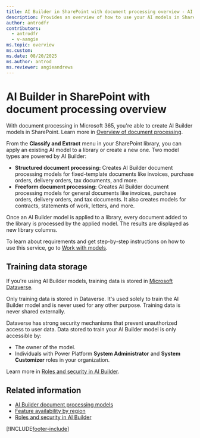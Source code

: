 ```yaml
---
title: AI Builder in SharePoint with document processing overview - AI Builder
description: Provides an overview of how to use your AI models in SharePointwith document processing in Microsoft 365.
author: antrodfr
contributors:
  - antrodfr
  - v-aangie
ms.topic: overview
ms.custom: 
ms.date: 08/20/2025
ms.author: antrod
ms.reviewer: angieandrews
---
```


# AI Builder in SharePoint with document processing overview

With document processing in Microsoft 365, you're able to create AI Builder models in SharePoint. Learn more in [Overview of document processing](/microsoft-365/contentunderstanding/syntex-overview).

From the **Classify and Extract** menu in your SharePoint library, you can apply an existing AI model to a library or create a new one. Two model types are powered by AI Builder:
- **Structured document processing:** Creates AI Builder document processing models for fixed-template documents like invoices, purchase orders, delivery orders, tax documents, and more.
- **Freeform document processing:** Creates AI Builder document processing models for general documents like invoices, purchase orders, delivery orders, and tax documents. It also creates models for contracts, statements of work, letters, and more.

Once an AI Builder model is applied to a library, every document added to the library is processed by the applied model. The results are displayed as new library columns.

To learn about requirements and get step-by-step instructions on how to use this service, go to [Work with models](/microsoft-365/contentunderstanding/model-types-overview).

## Training data storage

If you're using AI Builder models, training data is stored in [Microsoft Dataverse](/power-apps/maker/data-platform/data-platform-intro).

Only training data is stored in Dataverse. It's used solely to train the AI Builder model and is never used for any other purpose. Training data is never shared externally.

Dataverse has strong security mechanisms that prevent unauthorized access to user data. Data stored to train your AI Builder model is only accessible by:

- The owner of the model.
- Individuals with Power Platform **System Administrator** and **System Customizer** roles in your organization.

Learn more in [Roles and security in AI Builder](/ai-builder/security).

## Related information

- [AI Builder document processing models](form-processing-model-overview.md)<br/>
- [Feature availability by region](availability-region.md)<br/>
- [Roles and security in AI Builder](security.md)

[!INCLUDE[footer-include](includes/footer-banner.md)]
